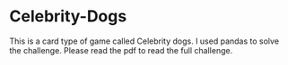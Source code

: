 # Celebrity-Dogs

This is a card type of game called Celebrity dogs. I used pandas to solve the challenge. Please read the pdf to read the full challenge.

